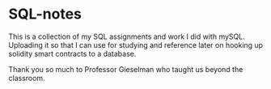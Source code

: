 # SQL-notes
This is a collection of my SQL assignments and work I did with mySQL. Uploading it so that I can use for studying and reference later on hooking up solidity smart contracts  to a database.

Thank you so much to Professor Gieselman who taught us beyond the classroom. 
